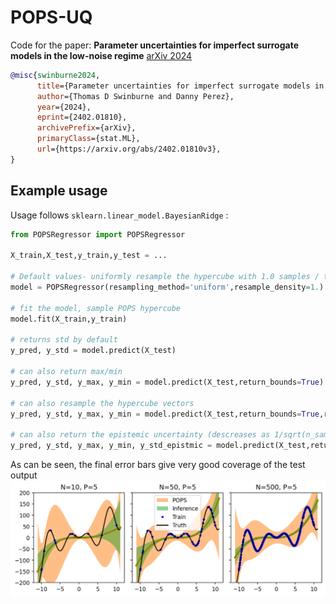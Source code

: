 # POPS-UQ
Code for the paper: 
**Parameter uncertainties for imperfect surrogate models in the low-noise regime**
[arXiv 2024](https://arxiv.org/abs/2402.01810v3)

```bibtex
@misc{swinburne2024,
      title={Parameter uncertainties for imperfect surrogate models in the low-noise regime}, 
      author={Thomas D Swinburne and Danny Perez},
      year={2024},
      eprint={2402.01810},
      archivePrefix={arXiv},
      primaryClass={stat.ML},
      url={https://arxiv.org/abs/2402.01810v3}, 
}
```

## Example usage

Usage follows `sklearn.linear_model.BayesianRidge` :

```python
from POPSRegressor import POPSRegressor

X_train,X_test,y_train,y_test = ...

# Default values- uniformly resample the hypercube with 1.0 samples / training point
model = POPSRegressor(resampling_method='uniform',resample_density=1.)

# fit the model, sample POPS hypercube
model.fit(X_train,y_train)

# returns std by default
y_pred, y_std = model.predict(X_test)

# can also return max/min 
y_pred, y_std, y_max, y_min = model.predict(X_test,return_bounds=True)

# can also resample the hypercube vectors
y_pred, y_std, y_max, y_min = model.predict(X_test,return_bounds=True,resample=True)

# can also return the epistemic uncertainty (descreases as 1/sqrt(n_samples))
y_pred, y_std, y_max, y_min, y_std_epistmic = model.predict(X_test,return_bounds=True,resample=True,return_epistemic_std=True)
```

As can be seen, the final error bars give very good coverage of the test output
![Example POPS regression](example_image.png)


